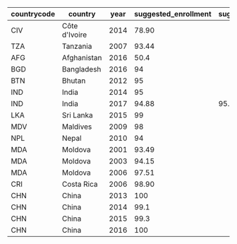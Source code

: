 |countrycode|country|year|suggested_enrollment|suggested_enrollment_fe|suggested_enrollment_ma|decision|
|---|---|---|---|---|---|---|
|CIV|Côte d'Ivoire|2014|78.90|||use|
|TZA|Tanzania|2007|93.44|||use|
|AFG|Afghanistan|2016|50.4|||use|
|BGD|Bangladesh|2016|94|||accepted|
|BTN|Bhutan|2012|95|||accepted|
|IND|India|2014|95|||use|
|IND|India|2017|94.88|95.31|94.49|use|
|LKA|Sri Lanka|2015|99|||accepted|
|MDV|Maldives|2009|98|||accepted|
|NPL|Nepal|2010|94|||accepted|
|MDA|Moldova|2001|93.49|||use|
|MDA|Moldova|2003|94.15|||use|
|MDA|Moldova|2006|97.51|||use|
|CRI|Costa Rica|2006|98.90|||use|
|CHN|China|2013|100|||use|
|CHN|China|2014|99.1|||use|
|CHN|China|2015|99.3|||use|
|CHN|China|2016|100|||use|
